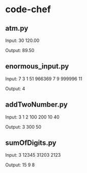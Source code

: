 # code-chef

## atm.py
Input:
30 120.00

Output:
89.50

## enormous_input.py
Input:
7 3 
1
51
966369
7
9
999996
11

Output:
4

## addTwoNumber.py
Input:
3 
1 2
100 200
10 40

Output:
3
300
50

## sumOfDigits.py
Input:
3 
12345
31203
2123

Output:
15
9
8
